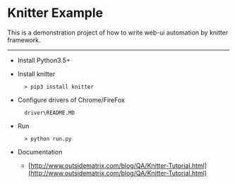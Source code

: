 # Knitter Example
This is a demonstration project of how to write web-ui automation by knitter framework.

--------------------------------------------------

- Install Python3.5+

- Install knitter

        > pip3 install knitter

- Configure drivers of Chrome/FireFox

        driver\README.MD

- Run

        > python run.py


- Documentation

    * [http://www.outsidematrix.com/blog/QA/Knitter-Tutorial.html](http://www.outsidematrix.com/blog/QA/Knitter-Tutorial.html)

